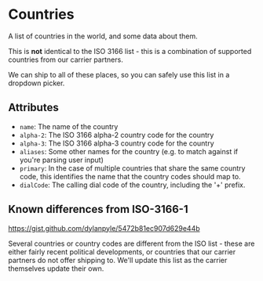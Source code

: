 # Countries

A list of countries in the world, and some data about them.

This is **not** identical to the ISO 3166 list - this is a combination of supported countries from our carrier partners.

We can ship to all of these places, so you can safely use this list in a dropdown picker.

## Attributes

- `name`: The name of the country
- `alpha-2`: The ISO 3166 alpha-2 country code for the country
- `alpha-3`: The ISO 3166 alpha-3 country code for the country
- `aliases`: Some other names for the country (e.g. to match against if you're parsing user input)
- `primary`: In the case of multiple countries that share the same country code, this identifies the name that the country codes should map to.
- `dialCode`: The calling dial code of the country, including the '+' prefix.

## Known differences from ISO-3166-1

https://gist.github.com/dylanpyle/5472b81ec907d629e44b

Several countries or country codes are different from the ISO list - these are either fairly recent political developments, or countries that our carrier partners do not offer shipping to. We'll update this list as the carrier themselves update their own.
